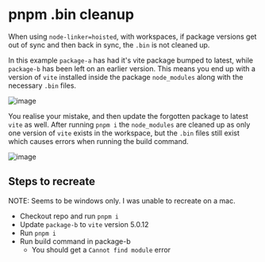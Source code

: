 # pnpm .bin cleanup

When using `node-linker=hoisted`, with workspaces, if package versions get out of sync and then back in sync, the `.bin` is not cleaned up.

In this example `package-a` has had it's vite package bumped to latest, while `package-b` has been left on an earlier version. This means you end up with a version of `vite` installed inside the package `node_modules` along with the necessary `.bin` files.

![image](https://github.com/donkeyote/pnpm-bin-cleanup/assets/25738591/1623baa6-e6d8-4f41-8d87-16fa534fb74a)

You realise your mistake, and then update the forgotten package to latest `vite` as well. After running `pnpm i` the `node_modules` are cleaned up as only one version of `vite` exists in the workspace, but the `.bin` files still exist which causes errors when running the build command.

![image](https://github.com/donkeyote/pnpm-bin-cleanup/assets/25738591/220e139a-808d-4e9a-8d9d-131d718ae528)


## Steps to recreate

NOTE: Seems to be windows only. I was unable to recreate on a mac.

- Checkout repo and run `pnpm i`
- Update `package-b` to `vite` version 5.0.12
- Run `pnpm i`
- Run build command in package-b
  - You should get a `Cannot find module` error
